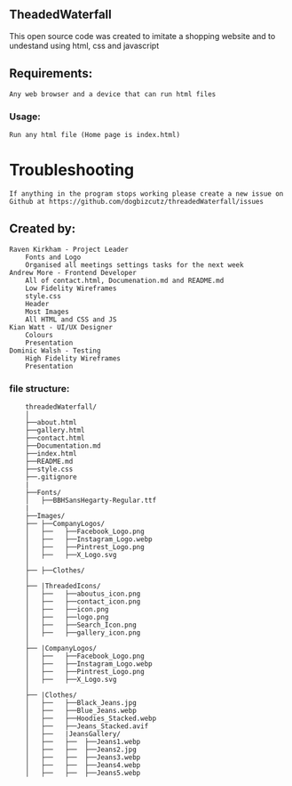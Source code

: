 ## TheadedWaterfall
This open source code was created to imitate a shopping website and to undestand using html, css and javascript

## Requirements:
    Any web browser and a device that can run html files

### Usage:
    Run any html file (Home page is index.html)

# Troubleshooting
    If anything in the program stops working please create a new issue on Github at https://github.com/dogbizcutz/threadedWaterfall/issues

## Created by:
    Raven Kirkham - Project Leader
        Fonts and Logo
        Organised all meetings settings tasks for the next week        
    Andrew More - Frontend Developer
        All of contact.html, Documenation.md and README.md
        Low Fidelity Wireframes
        style.css
        Header
        Most Images
        All HTML and CSS and JS
    Kian Watt - UI/UX Designer
        Colours
        Presentation
    Dominic Walsh - Testing
        High Fidelity Wireframes
        Presentation

### file structure:
```
    threadedWaterfall/
    │
    ├──about.html
    ├──gallery.html
    ├──contact.html
    ├──Documentation.md
    ├──index.html
    ├──README.md
    ├──style.css
    ├──.gitignore
    |
    ├──Fonts/
    │   ├──BBHSansHegarty-Regular.ttf
    |
    ├──Images/
    ├── ├──CompanyLogos/
    │   ├──   ├──Facebook_Logo.png
    │   ├──   ├──Instagram_Logo.webp
    │   ├──   ├──Pintrest_Logo.png
    │   ├──   ├──X_Logo.svg
    │
    ├── ├──Clothes/
    │
    ├── |ThreadedIcons/
    │   ├──   ├──aboutus_icon.png
    │   ├──   ├──contact_icon.png
    │   ├──   ├──icon.png
    │   ├──   ├──logo.png
    │   ├──   ├──Search_Icon.png
    │   ├──   ├──gallery_icon.png
    │
    ├── |CompanyLogos/
    │   ├──   ├──Facebook_Logo.png
    │   ├──   ├──Instagram_Logo.webp
    │   ├──   ├──Pintrest_Logo.png
    │   ├──   ├──X_Logo.svg
    │
    ├── |Clothes/
    │   ├──   ├──Black_Jeans.jpg
    │   ├──   ├──Blue_Jeans.webp
    │   ├──   ├──Hoodies_Stacked.webp
    │   ├──   ├──Jeans_Stacked.avif
    │   ├──   |JeansGallery/
    │   ├──   ├──  ├──Jeans1.webp
    │   ├──   ├──  ├──Jeans2.jpg
    │   ├──   ├──  ├──Jeans3.webp
    │   ├──   ├──  ├──Jeans4.webp
    │   ├──   ├──  ├──Jeans5.webp

```